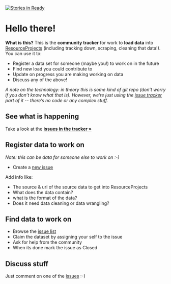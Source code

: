 [![Stories in Ready](https://badge.waffle.io/NRGI/resource-projects-dataload.png?label=ready&title=Ready)](https://waffle.io/NRGI/resource-projects-dataload)
# Hello there!

**What is this?** This is the **community tracker** for work to **load data** into [ResourceProjects](http://resourceprojects.org/)
(including tracking down, scraping, cleaning that data!). You can use it to:

- Register a data set for someone (maybe you!) to work on in the future
- Find new load you could contribute to
- Update on progress you are making working on data
- Discuss any of the above!

*A note on the technology: in theory this is some kind of git repo (don’t worry if you don’t know what that is). However, we’re just using the [issue tracker][issues] part of it -- there’s no code or any complex stuff.*

[ResourceProjects]: http://resourceprojects.org/
[issues]: https://github.com/NRGI/resource-projects-dataload/issues
[new]: https://github.com/NRGI/resource-projects-dataload/issues/new

## See what is happening

Take a look at the **[issues in the tracker &raquo;][issues]**

## Register data to work on

*Note: this can be data for someone else to work on :-)*

- Create a [new issue][new]

Add info like:

- The source & url of the source data to get into ResourceProjects
- What does the data contain?
- what is the format of the data?
- Does it need data cleaning or data wrangling?

## Find data to work on

- Browse the [issue list][issues]
- Claim the dataset by assigning your self to the issue
- Ask for help from the community
- When its done mark the issue as Closed

## Discuss stuff

Just comment on one of the [issues][] :-)

